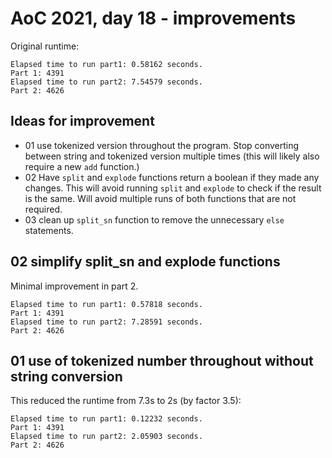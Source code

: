 # AoC 2021, day 18 - improvements

Original runtime:

```
Elapsed time to run part1: 0.58162 seconds.
Part 1: 4391
Elapsed time to run part2: 7.54579 seconds.
Part 2: 4626
```

## Ideas for improvement

- 01 use tokenized version throughout the program. Stop converting between string and tokenized version multiple times (this will likely also require a new `add` function.)
- 02 Have `split` and `explode` functions return a boolean if they made any changes. This will avoid running `split` and `explode` to check if the result is the same. Will avoid multiple runs of both functions that are not required.
- 03 clean up `split_sn` function to remove the unnecessary `else` statements.

## 02 simplify split_sn and explode functions

Minimal improvement in part 2.

```
Elapsed time to run part1: 0.57818 seconds.
Part 1: 4391
Elapsed time to run part2: 7.28591 seconds.
Part 2: 4626
```

## 01 use of tokenized number throughout without string conversion

This reduced the runtime from 7.3s to 2s (by factor 3.5):

```
Elapsed time to run part1: 0.12232 seconds.
Part 1: 4391
Elapsed time to run part2: 2.05903 seconds.
Part 2: 4626
```